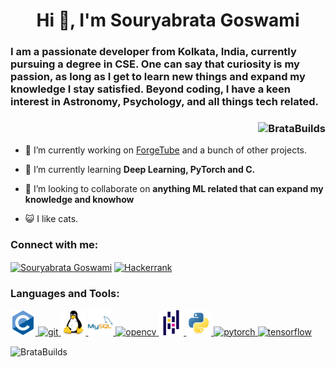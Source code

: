<h1 align="center">Hi 👋, I'm Souryabrata Goswami</h1>
<h3 align=left> 
I am a passionate developer from Kolkata, India, currently pursuing a degree in CSE. One can say that curiosity is my passion, as long as I get to learn new things and expand my knowledge I stay satisfied. Beyond coding, I have a keen interest in Astronomy, Psychology, and all things tech related.</h3> <h3 align = right><img src="https://komarev.com/ghpvc/?username=BrataBuilds&label=Profile%20views&color=0e75b6&style=flat" alt="BrataBuilds" /> </h3>



- 🔭 I’m currently working on [ForgeTube](https://github.com/MLSAKIIT/ForgeTube) and a bunch of other projects.

- 🌱 I’m currently learning **Deep Learning, PyTorch and C.**

- 👯 I’m looking to collaborate on **anything ML related that can expand my knowledge and knowhow**

- 😺 I like cats.

<h3 align="left">Connect with me:</h3>
<p align="left">
<a href="https://www.linkedin.com/in/souryabrata-goswami/" target="blank"><img align="center" src="https://raw.githubusercontent.com/rahuldkjain/github-profile-readme-generator/master/src/images/icons/Social/linked-in-alt.svg" alt="Souryabrata Goswami" height="30" width="40" /></a>
<a href="https://www.hackerrank.com/profile/souryabrata2" target="blank"><img align="center" src="https://raw.githubusercontent.com/rahuldkjain/github-profile-readme-generator/master/src/images/icons/Social/hackerrank.svg" alt="Hackerrank" height="30" width="40" /></a>
</p>

<h3 align="left">Languages and Tools:</h3>
<a href="https://www.cprogramming.com/" target="_blank" rel="noreferrer"> <img src="https://raw.githubusercontent.com/devicons/devicon/master/icons/c/c-original.svg" alt="c" width="40" height="40"/> </a> <a href="https://git-scm.com/" target="_blank" rel="noreferrer"> <img src="https://www.vectorlogo.zone/logos/git-scm/git-scm-icon.svg" alt="git" width="40" height="40"/> </a> <a href="https://www.linux.org/" target="_blank" rel="noreferrer"> <img src="https://raw.githubusercontent.com/devicons/devicon/master/icons/linux/linux-original.svg" alt="linux" width="40" height="40"/> </a> <a href="https://www.mysql.com/" target="_blank" rel="noreferrer"> <img src="https://raw.githubusercontent.com/devicons/devicon/master/icons/mysql/mysql-original-wordmark.svg" alt="mysql" width="40" height="40"/> </a> <a href="https://opencv.org/" target="_blank" rel="noreferrer"> <img src="https://www.vectorlogo.zone/logos/opencv/opencv-icon.svg" alt="opencv" width="40" height="40"/> </a> <a href="https://pandas.pydata.org/" target="_blank" rel="noreferrer"> <img src="https://raw.githubusercontent.com/devicons/devicon/2ae2a900d2f041da66e950e4d48052658d850630/icons/pandas/pandas-original.svg" alt="pandas" width="40" height="40"/> </a> <a href="https://www.python.org" target="_blank" rel="noreferrer"> <img src="https://raw.githubusercontent.com/devicons/devicon/master/icons/python/python-original.svg" alt="python" width="40" height="40"/> </a> <a href="https://pytorch.org/" target="_blank" rel="noreferrer"> <img src="https://www.vectorlogo.zone/logos/pytorch/pytorch-icon.svg" alt="pytorch" width="40" height="40"/> </a> <a href="https://www.tensorflow.org" target="_blank" rel="noreferrer"> <img src="https://www.vectorlogo.zone/logos/tensorflow/tensorflow-icon.svg" alt="tensorflow" width="40" height="40"/> </a> </p>

<p><img align="center" src="https://github-readme-stats.vercel.app/api/top-langs?username=BrataBuilds&show_icons=true&locale=en&layout=compact" alt="BrataBuilds" /></p>
